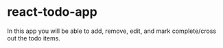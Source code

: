 # react-todo-app
In this app you will be able to add, remove, edit, and mark  complete/cross out the todo items. 
